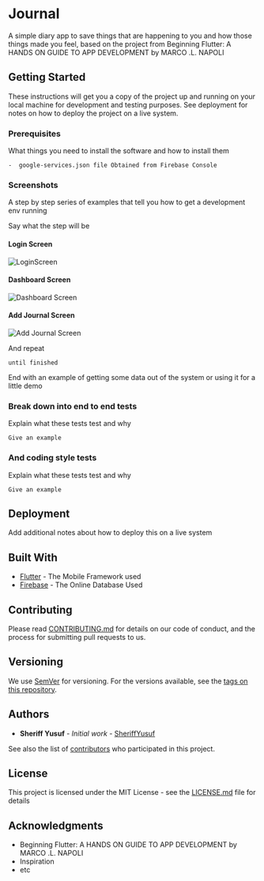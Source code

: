 # Journal

A simple diary app to save things that are happening to you and how those things made you feel, based on the project from Beginning Flutter: A HANDS ON GUIDE TO APP DEVELOPMENT by MARCO .L. NAPOLI

## Getting Started

These instructions will get you a copy of the project up and running on your local machine for development and testing purposes. See deployment for notes on how to deploy the project on a live system.

### Prerequisites

What things you need to install the software and how to install them


```
-  google-services.json file Obtained from Firebase Console
```

### Screenshots

A step by step series of examples that tell you how to get a development env running

Say what the step will be

#### Login Screen
![LoginScreen](https://github.com/sheriffyusuf/Journal-Flutter/blob/master/screenshots/flutter_01.png)

#### Dashboard Screen
![Dashboard Screen](https://github.com/sheriffyusuf/Journal-Flutter/blob/master/screenshots/flutter_02.png)

#### Add Journal Screen
![Add Journal Screen](https://github.com/sheriffyusuf/Journal-Flutter/blob/master/screenshots/flutter_01.png)



And repeat

```
until finished
```

End with an example of getting some data out of the system or using it for a little demo

### Break down into end to end tests

Explain what these tests test and why

```
Give an example
```

### And coding style tests

Explain what these tests test and why

```
Give an example
```

## Deployment

Add additional notes about how to deploy this on a live system

## Built With

* [Flutter](http://www.flutter.dev) - The Mobile Framework used
* [Firebase](http://www.firebase.google.com/) - The Online Database Used


## Contributing

Please read [CONTRIBUTING.md](https://gist.github.com/PurpleBooth/b24679402957c63ec426) for details on our code of conduct, and the process for submitting pull requests to us.

## Versioning

We use [SemVer](http://semver.org/) for versioning. For the versions available, see the [tags on this repository](https://github.com/your/project/tags). 

## Authors

* **Sheriff Yusuf** - *Initial work* - [SheriffYusuf](https://github.com/Sheriffyusuf)

See also the list of [contributors](https://github.com/your/project/contributors) who participated in this project.

## License

This project is licensed under the MIT License - see the [LICENSE.md](LICENSE.md) file for details

## Acknowledgments

* Beginning Flutter: A HANDS ON GUIDE TO APP DEVELOPMENT by MARCO .L. NAPOLI
* Inspiration
* etc
